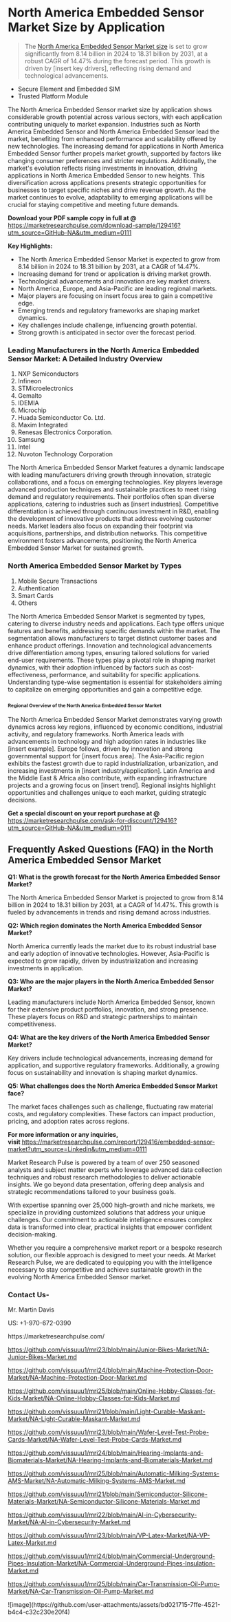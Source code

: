 <h1>North America Embedded Sensor Market&nbsp;Size by Application</h1><blockquote><p>The <a href="https://marketresearchpulse.com/download-sample/129416?utm_source=GitHub-NA&amp;utm_medium=0111">North America Embedded Sensor Market size</a> is set to grow significantly from 8.14 billion in 2024 to 18.31 billion by 2031, at a robust CAGR of 14.47% during the forecast period. This growth is driven by [insert key drivers], reflecting rising demand and technological advancements.</p></blockquote><ul><li>Secure Element and Embedded SIM <li> Trusted Platform Module</li></ul><p>The North America Embedded Sensor market size by application shows considerable growth potential across various sectors, with each application contributing uniquely to market expansion. Industries such as North America Embedded Sensor and North America Embedded Sensor lead the market, benefiting from enhanced performance and scalability offered by new technologies. The increasing demand for applications in North America Embedded Sensor further propels market growth, supported by factors like changing consumer preferences and stricter regulations. Additionally, the market's evolution reflects rising investments in innovation, driving applications in North America Embedded Sensor to new heights. This diversification across applications presents strategic opportunities for businesses to target specific niches and drive revenue growth. As the market continues to evolve, adaptability to emerging applications will be crucial for staying competitive and meeting future demands.</p><p><strong>Download your PDF sample copy in full at @ </strong><a href="https://marketresearchpulse.com/download-sample/129416?utm_source=GitHub-NA&amp;utm_medium=0111">https://marketresearchpulse.com/download-sample/129416?utm_source=GitHub-NA&amp;utm_medium=0111</a></p><p><strong>Key Highlights: </strong></p><ul><li>The North America Embedded Sensor Market is expected to grow from 8.14 billion in 2024 to 18.31 billion by 2031, at a CAGR of 14.47%.</li><li>Increasing demand for trend or application is driving market growth.</li><li>Technological advancements and innovation are key market drivers.</li><li>North America, Europe, and Asia-Pacific are leading regional markets.</li><li>Major players are focusing on insert focus area to gain a competitive edge.</li><li>Emerging trends and regulatory frameworks are shaping market dynamics.</li><li>Key challenges include challenge, influencing growth potential.</li><li>Strong growth is anticipated in sector over the forecast period.</li></ul><h3>Leading Manufacturers in the North America Embedded Sensor Market: A Detailed Industry Overview</h3><ol><li>NXP Semiconductors</li><li>Infineon</li><li>STMicroelectronics</li><li>Gemalto</li><li>IDEMIA</li><li>Microchip</li><li>Huada Semiconductor Co. Ltd.</li><li>Maxim Integrated</li><li>Renesas Electronics Corporation.</li><li>Samsung</li><li>Intel</li><li>Nuvoton Technology Corporation</li></ol><div class="flex max-w-full flex-col flex-grow"><div class="min-h-8 text-message flex w-full flex-col items-end gap-2 whitespace-normal break-words [.text-message+&amp;]:mt-5" dir="auto" data-message-author-role="assistant" data-message-id="fd8432e4-4910-450d-b182-61b7bfb0a01f" data-message-model-slug="gpt-4o"><div class="flex w-full flex-col gap-1 empty:hidden first:pt-[3px]"><div class="markdown prose w-full break-words dark:prose-invert light"><p>The North America Embedded Sensor Market features a dynamic landscape with leading manufacturers driving growth through innovation, strategic collaborations, and a focus on emerging technologies. Key players leverage advanced production techniques and sustainable practices to meet rising demand and regulatory requirements. Their portfolios often span diverse applications, catering to industries such as [insert industries]. Competitive differentiation is achieved through continuous investment in R&amp;D, enabling the development of innovative products that address evolving customer needs. Market leaders also focus on expanding their footprint via acquisitions, partnerships, and distribution networks. This competitive environment fosters advancements, positioning the North America Embedded Sensor Market for sustained growth.</p></div></div></div></div><h3>North America Embedded Sensor Market by Types</h3><ol><li>Mobile Secure Transactions <li> Authentication <li> Smart Cards <li> Others</li></ol><div class="flex max-w-full flex-col flex-grow"><div class="min-h-8 text-message flex w-full flex-col items-end gap-2 whitespace-normal break-words [.text-message+&amp;]:mt-5" dir="auto" data-message-author-role="assistant" data-message-id="084470be-0bb7-4664-bddf-5156b4f41249" data-message-model-slug="gpt-4o-mini"><div class="flex w-full flex-col gap-1 empty:hidden first:pt-[3px]"><div class="markdown prose w-full break-words dark:prose-invert light"><p>The North America Embedded Sensor Market is segmented by types, catering to diverse industry needs and applications. Each type offers unique features and benefits, addressing specific demands within the market. The segmentation allows manufacturers to target distinct customer bases and enhance product offerings. Innovation and technological advancements drive differentiation among types, ensuring tailored solutions for varied end-user requirements. These types play a pivotal role in shaping market dynamics, with their adoption influenced by factors such as cost-effectiveness, performance, and suitability for specific applications. Understanding type-wise segmentation is essential for stakeholders aiming to capitalize on emerging opportunities and gain a competitive edge.</p></div></div></div></div><h3><span style="font-size: 11px;">Regional Overview of the North America Embedded Sensor Market</span></h3><div class="flex max-w-full flex-col flex-grow"><div class="min-h-8 text-message flex w-full flex-col items-end gap-2 whitespace-normal break-words [.text-message+&amp;]:mt-5" dir="auto" data-message-author-role="assistant" data-message-id="e9038762-ce64-4e30-91c9-9bd413514231" data-message-model-slug="gpt-4o-mini"><div class="flex w-full flex-col gap-1 empty:hidden first:pt-[3px]"><div class="markdown prose w-full break-words dark:prose-invert light"><p>The North America Embedded Sensor Market demonstrates varying growth dynamics across key regions, influenced by economic conditions, industrial activity, and regulatory frameworks. North America leads with advancements in technology and high adoption rates in industries like [insert example]. Europe follows, driven by innovation and strong governmental support for [insert focus area]. The Asia-Pacific region exhibits the fastest growth due to rapid industrialization, urbanization, and increasing investments in [insert industry/application]. Latin America and the Middle East &amp; Africa also contribute, with expanding infrastructure projects and a growing focus on [insert trend]. Regional insights highlight opportunities and challenges unique to each market, guiding strategic decisions.</p></div></div></div></div><p><strong>Get a special discount on your report purchase at @ </strong><a href="https://marketresearchpulse.com/ask-for-discount/129416?utm_source=GitHub-NA&amp;utm_medium=0111">https://marketresearchpulse.com/ask-for-discount/129416?utm_source=GitHub-NA&amp;utm_medium=0111</a></p><h2>Frequently Asked Questions (FAQ) in the North America Embedded Sensor Market</h2><p><strong>Q1: What is the growth forecast for the North America Embedded Sensor Market?</strong></p><p>The North America Embedded Sensor Market is projected to grow from 8.14 billion in 2024 to 18.31 billion by 2031, at a CAGR of 14.47%. This growth is fueled by advancements in trends and rising demand across industries.</p><p><strong>Q2: Which region dominates the North America Embedded Sensor Market?</strong></p><p>North America currently leads the market due to its robust industrial base and early adoption of innovative technologies. However, Asia-Pacific is expected to grow rapidly, driven by industrialization and increasing investments in application.</p><p><strong>Q3: Who are the major players in the North America Embedded Sensor Market?</strong></p><p>Leading manufacturers include North America Embedded Sensor, known for their extensive product portfolios, innovation, and strong presence. These players focus on R&amp;D and strategic partnerships to maintain competitiveness.</p><p><strong>Q4: What are the key drivers of the North America Embedded Sensor Market?</strong></p><p>Key drivers include technological advancements, increasing demand for application, and supportive regulatory frameworks. Additionally, a growing focus on sustainability and innovation is shaping market dynamics.</p><p><strong>Q5: What challenges does the North America Embedded Sensor Market face?</strong></p><p>The market faces challenges such as challenge, fluctuating raw material costs, and regulatory complexities. These factors can impact production, pricing, and adoption rates across regions.</p><p><strong>For more information or any inquiries, visit&nbsp;</strong><a href="https://marketresearchpulse.com/report/129416/embedded-sensor-market?utm_source=Linkedin&utm_medium=0111">https://marketresearchpulse.com/report/129416/embedded-sensor-market?utm_source=Linkedin&utm_medium=0111</a></p><p>Market Research Pulse is powered by a team of over 250 seasoned analysts and subject matter experts who leverage advanced data collection techniques and robust research methodologies to deliver actionable insights. We go beyond data presentation, offering deep analysis and strategic recommendations tailored to your business goals.</p><p>With expertise spanning over 25,000 high-growth and niche markets, we specialize in providing customized solutions that address your unique challenges. Our commitment to actionable intelligence ensures complex data is transformed into clear, practical insights that empower confident decision-making.</p><p>Whether you require a comprehensive market report or a bespoke research solution, our flexible approach is designed to meet your needs. At Market Research Pulse, we are dedicated to equipping you with the intelligence necessary to stay competitive and achieve sustainable growth in the evolving North America Embedded Sensor market.</p><h3><strong>Contact Us-</strong></h3><p>Mr. Martin Davis</p><p>US: +1-970-672-0390</p><p>https://marketresearchpulse.com/</p><p><a href="https://github.com/vissuuu1/mri23/blob/main/Junior-Bikes-Market/NA-Junior-Bikes-Market.md">https://github.com/vissuuu1/mri23/blob/main/Junior-Bikes-Market/NA-Junior-Bikes-Market.md</a></p><p><a href="https://github.com/vissuuu1/mri24/blob/main/Machine-Protection-Door-Market/NA-Machine-Protection-Door-Market.md">https://github.com/vissuuu1/mri24/blob/main/Machine-Protection-Door-Market/NA-Machine-Protection-Door-Market.md</a></p><p><a href="https://github.com/vissuuu1/mri25/blob/main/Online-Hobby-Classes-for-Kids-Market/NA-Online-Hobby-Classes-for-Kids-Market.md">https://github.com/vissuuu1/mri25/blob/main/Online-Hobby-Classes-for-Kids-Market/NA-Online-Hobby-Classes-for-Kids-Market.md</a></p><p><a href="https://github.com/vissuuu1/mri21/blob/main/Light-Curable-Maskant-Market/NA-Light-Curable-Maskant-Market.md">https://github.com/vissuuu1/mri21/blob/main/Light-Curable-Maskant-Market/NA-Light-Curable-Maskant-Market.md</a></p><p><a href="https://github.com/vissuuu1/mri23/blob/main/Wafer-Level-Test-Probe-Cards-Market/NA-Wafer-Level-Test-Probe-Cards-Market.md">https://github.com/vissuuu1/mri23/blob/main/Wafer-Level-Test-Probe-Cards-Market/NA-Wafer-Level-Test-Probe-Cards-Market.md</a></p><p><a href="https://github.com/vissuuu1/mri24/blob/main/Hearing-Implants-and-Biomaterials-Market/NA-Hearing-Implants-and-Biomaterials-Market.md">https://github.com/vissuuu1/mri24/blob/main/Hearing-Implants-and-Biomaterials-Market/NA-Hearing-Implants-and-Biomaterials-Market.md</a></p><p><a href="https://github.com/vissuuu1/mri25/blob/main/Automatic-Milking-Systems-AMS-Market/NA-Automatic-Milking-Systems-AMS-Market.md">https://github.com/vissuuu1/mri25/blob/main/Automatic-Milking-Systems-AMS-Market/NA-Automatic-Milking-Systems-AMS-Market.md</a></p><p><a href="https://github.com/vissuuu1/mri21/blob/main/Semiconductor-Silicone-Materials-Market/NA-Semiconductor-Silicone-Materials-Market.md">https://github.com/vissuuu1/mri21/blob/main/Semiconductor-Silicone-Materials-Market/NA-Semiconductor-Silicone-Materials-Market.md</a></p><p><a href="https://github.com/vissuuu1/mri22/blob/main/AI-in-Cybersecurity-Market/NA-AI-in-Cybersecurity-Market.md">https://github.com/vissuuu1/mri22/blob/main/AI-in-Cybersecurity-Market/NA-AI-in-Cybersecurity-Market.md</a></p><p><a href="https://github.com/vissuuu1/mri23/blob/main/VP-Latex-Market/NA-VP-Latex-Market.md">https://github.com/vissuuu1/mri23/blob/main/VP-Latex-Market/NA-VP-Latex-Market.md</a></p><p><a href="https://github.com/vissuuu1/mri24/blob/main/Commercial-Underground-Pipes-Insulation-Market/NA-Commercial-Underground-Pipes-Insulation-Market.md">https://github.com/vissuuu1/mri24/blob/main/Commercial-Underground-Pipes-Insulation-Market/NA-Commercial-Underground-Pipes-Insulation-Market.md</a></p><p><a href="https://github.com/vissuuu1/mri25/blob/main/Car-Transmission-Oil-Pump-Market/NA-Car-Transmission-Oil-Pump-Market.md">https://github.com/vissuuu1/mri25/blob/main/Car-Transmission-Oil-Pump-Market/NA-Car-Transmission-Oil-Pump-Market.md</a></p>
![image](https://github.com/user-attachments/assets/bd021715-7ffe-4521-b4c4-c32c230e20f4)
